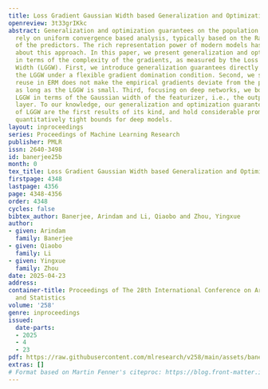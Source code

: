 ```yaml
---
title: Loss Gradient Gaussian Width based Generalization and Optimization Guarantees
openreview: 3t33grIKkc
abstract: Generalization and optimization guarantees on the population loss often
  rely on uniform convergence based analysis, typically based on the Rademacher complexity
  of the predictors. The rich representation power of modern models has led to concerns
  about this approach. In this paper, we present generalization and optimization guarantees
  in terms of the complexity of the gradients, as measured by the Loss Gradient Gaussian
  Width (LGGW). First, we introduce generalization guarantees directly in terms of
  the LGGW under a flexible gradient domination condition. Second, we show that sample
  reuse in ERM does not make the empirical gradients deviate from the population gradients
  as long as the LGGW is small. Third, focusing on deep networks, we bound their single-sample
  LGGW in terms of the Gaussian width of the featurizer, i.e., the output of the last-but-one
  layer. To our knowledge, our generalization and optimization guarantees in terms
  of LGGW are the first results of its kind, and hold considerable promise towards
  quantitatively tight bounds for deep models.
layout: inproceedings
series: Proceedings of Machine Learning Research
publisher: PMLR
issn: 2640-3498
id: banerjee25b
month: 0
tex_title: Loss Gradient Gaussian Width based Generalization and Optimization Guarantees
firstpage: 4348
lastpage: 4356
page: 4348-4356
order: 4348
cycles: false
bibtex_author: Banerjee, Arindam and Li, Qiaobo and Zhou, Yingxue
author:
- given: Arindam
  family: Banerjee
- given: Qiaobo
  family: Li
- given: Yingxue
  family: Zhou
date: 2025-04-23
address:
container-title: Proceedings of The 28th International Conference on Artificial Intelligence
  and Statistics
volume: '258'
genre: inproceedings
issued:
  date-parts:
  - 2025
  - 4
  - 23
pdf: https://raw.githubusercontent.com/mlresearch/v258/main/assets/banerjee25b/banerjee25b.pdf
extras: []
# Format based on Martin Fenner's citeproc: https://blog.front-matter.io/posts/citeproc-yaml-for-bibliographies/
---
```

